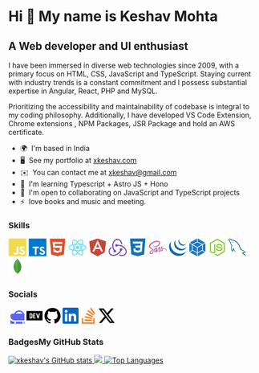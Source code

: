 # Hi 👋 My name is Keshav Mohta

## A Web developer and UI enthusiast

I have been immersed in diverse web technologies since 2009, with a primary focus on HTML, CSS, JavaScript and TypeScript. Staying current with industry trends is a constant commitment and I possess substantial expertise in Angular, React, PHP and MySQL.

Prioritizing the accessibility and maintainability of codebase is integral to my coding philosophy. Additionally, I have developed VS Code Extension, Chrome extensions , NPM Packages, JSR Package and hold an AWS certificate.

* 🌍  I'm based in India
* 🖥️  See my portfolio at [xkeshav.com](http://www.xkeshav.com)
* ✉️  You can contact me at [xkeshav@gmail.com](mailto:xkeshav@gmail.com)
* 🧠  I'm learning Typescript + Astro JS + Hono
* 🤝  I'm open to collaborating on JavaScript and TypeScript projects
* ⚡  love books and music and meeting.

### Skills

<p align="left" >
<a href="https://developer.mozilla.org/en-US/docs/Web/JavaScript" target="_blank" rel="noreferrer"><img src="https://raw.githubusercontent.com/xkeshav/xkeshav/main/assets/icons/skills/javascript-colored.svg" width="36" height="36" alt="Javascript" /></a>
<a href="https://www.typescriptlang.org/" target="_blank" rel="noreferrer"><img src="https://raw.githubusercontent.com/xkeshav/xkeshav/main/assets/icons/skills/typescript-colored.svg" width="36" height="36" alt="Typescript" /></a>
<a href="https://developer.mozilla.org/en-US/docs/Glossary/HTML5" target="_blank" rel="noreferrer"><img src="https://raw.githubusercontent.com/xkeshav/xkeshav/main/assets/icons/skills/html5-colored.svg" width="36" height="36" alt="HTML5" /></a>
<a href="https://reactjs.org/" target="_blank" rel="noreferrer"><img src="https://raw.githubusercontent.com/xkeshav/xkeshav/main/assets/icons/skills/react-colored.svg" width="36" height="36" alt="React" /></a>
<a href="https://angular.io/" target="_blank" rel="noreferrer"><img src="https://raw.githubusercontent.com/xkeshav/xkeshav/main/assets/icons/skills/angularjs-colored.svg" width="36" height="36" alt="Angular" /></a>
<a href="https://redux.js.org/" target="_blank" rel="noreferrer"><img src="https://raw.githubusercontent.com/xkeshav/xkeshav/main/assets/icons/skills/redux-colored.svg" width="36" height="36" alt="Redux" /></a>
<a href="https://www.w3.org/TR/CSS/#css" target="_blank" rel="noreferrer"><img src="https://raw.githubusercontent.com/xkeshav/xkeshav/main/assets/icons/skills/css3-colored.svg" width="36" height="36" alt="CSS3" /></a>
<a href="https://sass-lang.com/" target="_blank" rel="noreferrer"><img src="https://raw.githubusercontent.com/xkeshav/xkeshav/main/assets/icons/skills/sass-colored.svg" width="36" height="36" alt="Sass" /></a>
<a href="https://jquery.com/" target="_blank" rel="noreferrer"><img src="https://raw.githubusercontent.com/xkeshav/xkeshav/main/assets/icons/skills/jquery-colored.svg" width="36" height="36" alt="JQuery" /></a>
<a href="https://webpack.js.org/" target="_blank" rel="noreferrer"><img src="https://raw.githubusercontent.com/xkeshav/xkeshav/main/assets/icons/skills/webpack-colored.svg" width="36" height="36" alt="Webpack" /></a>
<a href="https://nodejs.org/en/" target="_blank" rel="noreferrer"><img src="https://raw.githubusercontent.com/xkeshav/xkeshav/main/assets/icons/skills/nodejs-colored.svg" width="36" height="36" alt="NodeJS" /></a>
<a href="https://www.mysql.com/" target="_blank" rel="noreferrer"><img src="https://raw.githubusercontent.com/xkeshav/xkeshav/main/assets/icons/skills/mysql-colored.svg" width="36" height="36" alt="MySQL" /></a>
<a href="https://www.mongodb.com/" target="_blank" rel="noreferrer"><img src="https://raw.githubusercontent.com/xkeshav/xkeshav/main/assets/icons/skills/mongodb-colored.svg" width="36" height="36" alt="MongoDB" /></a>
</p>

### Socials

<p align="left" >
<a href="https://www.xkeshav.com" target="_blank" rel="noreferrer"><img src="https://raw.githubusercontent.com/xkeshav/xkeshav/main/assets/icons/socials/portfolio.svg" width="32" height="32" /></a>
<a href="https://www.dev.to/xkeshav" target="_blank" rel="noreferrer"><img src="https://raw.githubusercontent.com/xkeshav/xkeshav/main/assets/icons/socials/devdotto.svg" width="32" height="32" /></a>
<a href="https://www.github.com/xkeshav" target="_blank" rel="noreferrer"><img src="https://raw.githubusercontent.com/xkeshav/xkeshav/main/assets/icons/socials/github.svg" width="32" height="32" /></a>
<a href="https://www.linkedin.com/in/xkeshav" target="_blank" rel="noreferrer"><img src="https://raw.githubusercontent.com/xkeshav/xkeshav/main/assets/icons/socials/linkedin.svg" width="32" height="32" /></a>
<a href="https://www.stackoverflow.com/users/155861/xkeshav" target="_blank" rel="noreferrer"><img src="https://raw.githubusercontent.com/xkeshav/xkeshav/main/assets/icons/socials/stackoverflow.svg" width="32" height="32" /></a>
<a href="https://www.twitter.com/xkeshav" target="_blank" rel="noreferrer"><img src="https://raw.githubusercontent.com/xkeshav/xkeshav/main/assets/icons/socials/twitter.svg" width="32" height="32" /></a>
</p>

### Badges<b>My GitHub Stats</b>

<a href="http://www.github.com/xkeshav">
<img src="https://github-readme-stats.vercel.app/api?username=xkeshav&show_icons=true&hide=&count_private=true&title_color=0891b2&text_color=ffffff&icon_color=0891b2&bg_color=1c1917&hide_border=true&show_icons=true" alt="xkeshav's GitHub stats" />
</a>
<a href="http://www.github.com/xkeshav">
<img src="https://github-readme-streak-stats.herokuapp.com/?user=xkeshav&stroke=ffffff&background=1c1917&ring=0891b2&fire=0891b2&currStreakNum=ffffff&currStreakLabel=0891b2&sideNums=ffffff&sideLabels=ffffff&dates=ffffff&hide_border=true" />
</a>
<a href="https://github.com/xkeshav" align="left">
<img src="https://github-readme-stats.vercel.app/api/top-langs/?username=xkeshav&langs_count=10&title_color=0891b2&text_color=ffffff&icon_color=0891b2&bg_color=1c1917&hide_border=true&locale=en&custom_title=Top%20%Languages" alt="Top Languages" />
</a>
